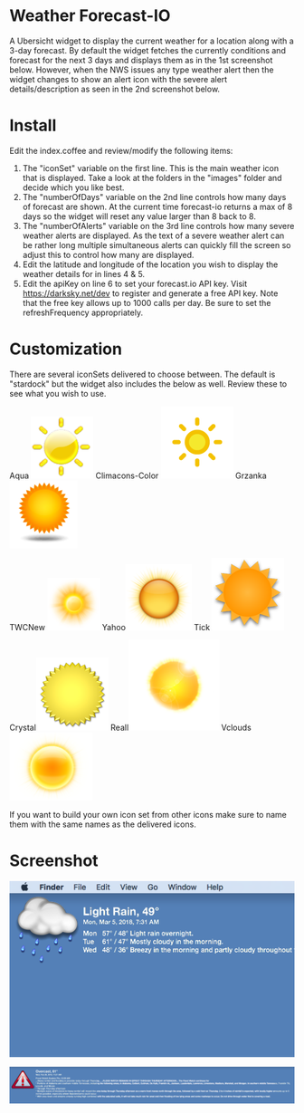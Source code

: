 # Weather Forecast-IO
A Ubersicht widget to display the current weather for a location along with a 3-day forecast. By default the widget fetches the currently
conditions and forecast for the next 3 days and displays them as in the 1st screenshot below. However, when the NWS issues any type
weather alert then the widget changes to show an alert icon with the severe alert details/description as seen in the 2nd screenshot below.

# Install
Edit the index.coffee and review/modify the following items:
1) The "iconSet" variable on the first line. This is the main weather icon that is displayed. Take a look at the folders in the "images" folder and decide
which you like best.
2) The "numberOfDays" variable on the 2nd line controls how many days of forecast are shown. At the current time forecast-io returns a max of 8 days
so the widget will reset any value larger than 8 back to 8.
3) The "numberOfAlerts" variable on the 3rd line controls how many severe weather alerts are displayed. As the text of a severe weather alert can be
rather long multiple simultaneous alerts can quickly fill the screen so adjust this to control how many are displayed.
4) Edit the latitude and longitude of the location you wish to display the weather details for in lines 4 & 5.
5) Edit the apiKey on line 6 to set your forecast.io API key. Visit https://darksky.net/dev to register and generate a free API key. Note that the free key allows up to 1000 calls per day. Be sure to set the refreshFrequency appropriately.

# Customization
There are several iconSets delivered to choose between. The default is "stardock" but the widget also includes the below as well. Review these to see what you wish to use.

Aqua ![Aqua](/images/Aqua/clear-day.png?raw=true)
Climacons-Color ![Climacons-Color](/images/Climacons-Color/clear-day.png?raw=true)
Grzanka ![Grzanka](/images/Grzanka/clear-day.png?raw=true)

TWCNew ![TWCNew](/images/TWCNew/clear-day.png?raw=true)
Yahoo![Yahoo](/images/Yahoo/clear-day.png?raw=true)
Tick ![Tick](/images/tick/clear-day.png?raw=true)

Crystal![Crystal](/images/Crystal/clear-day.png?raw=true)
Reall![Reall](/images/Reall/clear-day.png?raw=true)
Vclouds![Vclouds](/images/Vclouds/clear-day.png?raw=true)

If you want to build your own icon set from other icons make sure to name them with the same names as the delivered icons.

# Screenshot

![Alt text](/screenshot.png?raw=true)

![Alt text](/alert.png?raw=true)
